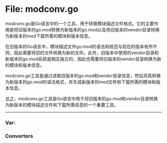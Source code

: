 # File: modconv.go

modconv.go是Go语言中的一个工具，用于转换模块描述文件格式。它的主要作用是将旧版本的go.mod转换为新版本的go.mod以及将旧版本的vendor目录转换为新版本的mod下载所需的模块和版本信息。

在旧版本的Go语言中，模块描述文件go.mod的语法和规范与现在的版本有所不同，因此需要将旧的文件转换为新的文件。此外，旧版本中使用的vendor目录和新版本的go.mod系统是相互独立的，因此也需要将旧版本的vendor目录转换为新的模块和版本信息。

modconv.go工具是通过读取旧版本的go.mod和vendor目录信息，然后将其转换为新版本的go.mod的语法格式，并生成新版本的mod文件和下载所需的模块和版本信息。

总之，modconv.go工具是Go语言中用于将旧版本的go.mod和vendor目录转换为新版本的模块描述文件和下载所需信息的一个重要工具。




---

### Var:

### Converters





